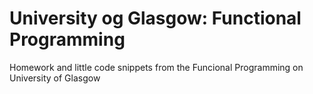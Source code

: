 # University og Glasgow: Functional Programming
Homework and little code snippets from the Funcional Programming on University of Glasgow 
